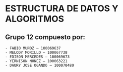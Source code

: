 # ESTRUCTURA DE DATOS Y ALGORITMOS

## Grupo 12 compuesto por:

    - FABIO MUÑOZ – 100069637
    - MELODY MORILLO – 100067738
    - EDISON MERCEDES – 100069673
    - YERNISON NÚÑEZ – 100063221
    - DAURY JOSE OGANDO – 100070480

